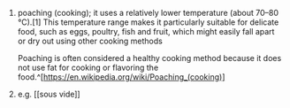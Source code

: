 1. poaching (cooking); it uses a relatively lower temperature (about 70–80 °C).[1] This temperature range makes it particularly suitable for delicate food, such as eggs, poultry, fish and fruit, which might easily fall apart or dry out using other cooking methods
   
   Poaching is often considered a healthy cooking method because it does not use fat for cooking or flavoring the food.^[https://en.wikipedia.org/wiki/Poaching_(cooking)]
2. e.g. [[sous vide]]